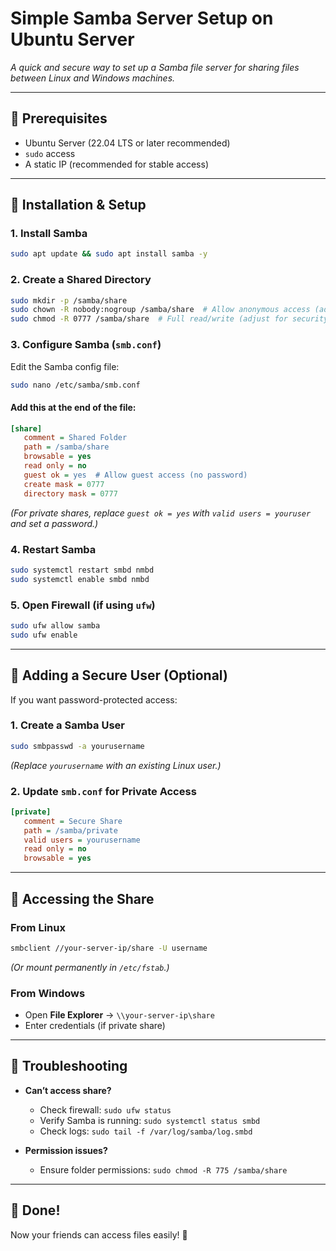 # **Simple Samba Server Setup on Ubuntu Server**  
*A quick and secure way to set up a Samba file server for sharing files between Linux and Windows machines.*  

---

## **📌 Prerequisites**  
- Ubuntu Server (22.04 LTS or later recommended)  
- `sudo` access  
- A static IP (recommended for stable access)  

---

## **🚀 Installation & Setup**  

### **1. Install Samba**  
```bash
sudo apt update && sudo apt install samba -y
```

### **2. Create a Shared Directory**  
```bash
sudo mkdir -p /samba/share
sudo chown -R nobody:nogroup /samba/share  # Allow anonymous access (adjust permissions as needed)
sudo chmod -R 0777 /samba/share  # Full read/write (adjust for security)
```

### **3. Configure Samba (`smb.conf`)**  
Edit the Samba config file:  
```bash
sudo nano /etc/samba/smb.conf
```  

#### **Add this at the end of the file:**  
```ini
[share]
   comment = Shared Folder
   path = /samba/share
   browsable = yes
   read only = no
   guest ok = yes  # Allow guest access (no password)
   create mask = 0777
   directory mask = 0777
```  
*(For private shares, replace `guest ok = yes` with `valid users = youruser` and set a password.)*  

### **4. Restart Samba**  
```bash
sudo systemctl restart smbd nmbd
sudo systemctl enable smbd nmbd
```

### **5. Open Firewall (if using `ufw`)**  
```bash
sudo ufw allow samba
sudo ufw enable
```

---

## **🔐 Adding a Secure User (Optional)**  
If you want password-protected access:  

### **1. Create a Samba User**  
```bash
sudo smbpasswd -a yourusername
```
*(Replace `yourusername` with an existing Linux user.)*  

### **2. Update `smb.conf` for Private Access**  
```ini
[private]
   comment = Secure Share
   path = /samba/private
   valid users = yourusername
   read only = no
   browsable = yes
```

---

## **🔌 Accessing the Share**  

### **From Linux**  
```bash
smbclient //your-server-ip/share -U username
```
*(Or mount permanently in `/etc/fstab`.)*  

### **From Windows**  
- Open **File Explorer** → `\\your-server-ip\share`  
- Enter credentials (if private share)  

---

## **🔧 Troubleshooting**  
- **Can’t access share?**  
  - Check firewall: `sudo ufw status`  
  - Verify Samba is running: `sudo systemctl status smbd`  
  - Check logs: `sudo tail -f /var/log/samba/log.smbd`  

- **Permission issues?**  
  - Ensure folder permissions: `sudo chmod -R 775 /samba/share`  

---

## **🎉 Done!**  
Now your friends can access files easily! 🚀  
